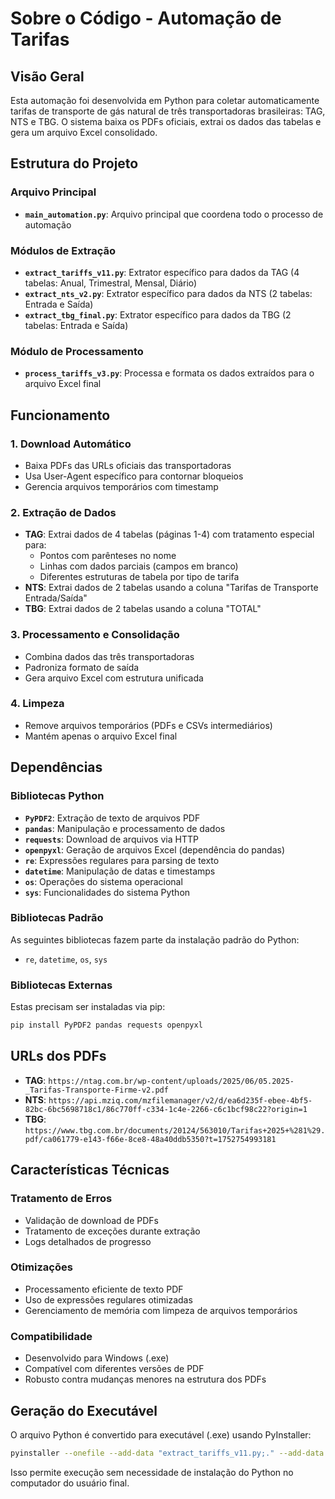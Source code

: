 # Sobre o Código - Automação de Tarifas

## Visão Geral

Esta automação foi desenvolvida em Python para coletar automaticamente tarifas de transporte de gás natural de três transportadoras brasileiras: TAG, NTS e TBG. O sistema baixa os PDFs oficiais, extrai os dados das tabelas e gera um arquivo Excel consolidado.

## Estrutura do Projeto

### Arquivo Principal
- **`main_automation.py`**: Arquivo principal que coordena todo o processo de automação

### Módulos de Extração
- **`extract_tariffs_v11.py`**: Extrator específico para dados da TAG (4 tabelas: Anual, Trimestral, Mensal, Diário)
- **`extract_nts_v2.py`**: Extrator específico para dados da NTS (2 tabelas: Entrada e Saída)
- **`extract_tbg_final.py`**: Extrator específico para dados da TBG (2 tabelas: Entrada e Saída)

### Módulo de Processamento
- **`process_tariffs_v3.py`**: Processa e formata os dados extraídos para o arquivo Excel final

## Funcionamento

### 1. Download Automático
- Baixa PDFs das URLs oficiais das transportadoras
- Usa User-Agent específico para contornar bloqueios
- Gerencia arquivos temporários com timestamp

### 2. Extração de Dados
- **TAG**: Extrai dados de 4 tabelas (páginas 1-4) com tratamento especial para:
  - Pontos com parênteses no nome
  - Linhas com dados parciais (campos em branco)
  - Diferentes estruturas de tabela por tipo de tarifa
- **NTS**: Extrai dados de 2 tabelas usando a coluna "Tarifas de Transporte Entrada/Saída"
- **TBG**: Extrai dados de 2 tabelas usando a coluna "TOTAL"

### 3. Processamento e Consolidação
- Combina dados das três transportadoras
- Padroniza formato de saída
- Gera arquivo Excel com estrutura unificada

### 4. Limpeza
- Remove arquivos temporários (PDFs e CSVs intermediários)
- Mantém apenas o arquivo Excel final

## Dependências

### Bibliotecas Python
- **`PyPDF2`**: Extração de texto de arquivos PDF
- **`pandas`**: Manipulação e processamento de dados
- **`requests`**: Download de arquivos via HTTP
- **`openpyxl`**: Geração de arquivos Excel (dependência do pandas)
- **`re`**: Expressões regulares para parsing de texto
- **`datetime`**: Manipulação de datas e timestamps
- **`os`**: Operações do sistema operacional
- **`sys`**: Funcionalidades do sistema Python

### Bibliotecas Padrão
As seguintes bibliotecas fazem parte da instalação padrão do Python:
- `re`, `datetime`, `os`, `sys`

### Bibliotecas Externas
Estas precisam ser instaladas via pip:
```bash
pip install PyPDF2 pandas requests openpyxl
```

## URLs dos PDFs

- **TAG**: `https://ntag.com.br/wp-content/uploads/2025/06/05.2025-_Tarifas-Transporte-Firme-v2.pdf`
- **NTS**: `https://api.mziq.com/mzfilemanager/v2/d/ea6d235f-ebee-4bf5-82bc-6bc5698718c1/86c770ff-c334-1c4e-2266-c6c1bcf98c22?origin=1`
- **TBG**: `https://www.tbg.com.br/documents/20124/563010/Tarifas+2025+%281%29.pdf/ca061779-e143-f66e-8ce8-48a40ddb5350?t=1752754993181`

## Características Técnicas

### Tratamento de Erros
- Validação de download de PDFs
- Tratamento de exceções durante extração
- Logs detalhados de progresso

### Otimizações
- Processamento eficiente de texto PDF
- Uso de expressões regulares otimizadas
- Gerenciamento de memória com limpeza de arquivos temporários

### Compatibilidade
- Desenvolvido para Windows (.exe)
- Compatível com diferentes versões de PDF
- Robusto contra mudanças menores na estrutura dos PDFs

## Geração do Executável

O arquivo Python é convertido para executável (.exe) usando PyInstaller:
```bash
pyinstaller --onefile --add-data "extract_tariffs_v11.py;." --add-data "extract_nts_v2.py;." --add-data "extract_tbg_final.py;." --add-data "process_tariffs_v3.py;." main_automation.py
```

Isso permite execução sem necessidade de instalação do Python no computador do usuário final.

